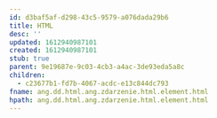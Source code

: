 ```yaml
---
id: d3baf5af-d298-43c5-9579-a076dada29b6
title: HTML
desc: ''
updated: 1612940987101
created: 1612940987101
stub: true
parent: 9e19687e-9c03-4cb3-a4ac-3de93eda5a8c
children:
  - c23677b1-fd7b-4067-acdc-e13c844dc793
fname: ang.dd.html.ang.zdarzenie.html.element.html
hpath: ang.dd.html.ang.zdarzenie.html.element.html
---
```



